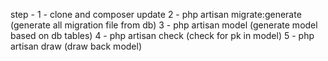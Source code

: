 step -
1 - clone and composer update
2 - php artisan migrate:generate (generate all migration file from db)
3 - php artisan model (generate model based on db tables)
4 - php artisan check (check for pk in model)
5 - php artisan draw (draw back model)
